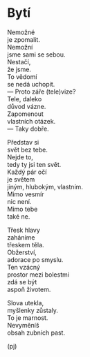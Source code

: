 Bytí  
====  
  
Nemožné  
je zpomalit.  
Nemožní  
jsme sami se sebou.  
Nestačí,  
že jsme.  
To vědomí  
se nedá uchopit.  
— Proto záře (tele)vize?  
Tele, daleko  
důvod vázne.  
Zapomenout  
vlastních otázek.  
— Taky dobře.

Představ si  
svět bez tebe.  
Nejde to,  
tedy ty jsi ten svět.  
Každý pár očí  
je světem  
jiným, hlubokým, vlastním.  
Mimo vesmír  
nic není.  
Mimo tebe  
také ne.  
  
Třesk hlavy  
zaháníme  
třeskem těla.  
Obžerství,  
adorace po smyslu.  
Ten vzácný  
prostor mezi bolestmi  
zdá se být  
aspoň životem.  
  
Slova utekla,  
myšlenky zůstaly.  
To je marnost.  
Nevyměníš  
obsah zubních past.  
  
(pj)  
  
